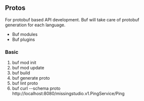 ## Protos
For protobuf based API development. Buf will take care of protobuf generation for each language.
  - Buf modules
  - Buf plugins

### Basic
  1. buf mod init
  2. buf mod update
  3. buf build
  4. buf generate proto
  5. buf lint proto
  6. buf curl --schema proto http://localhost:8080/missingstudio.v1.PingService/Ping